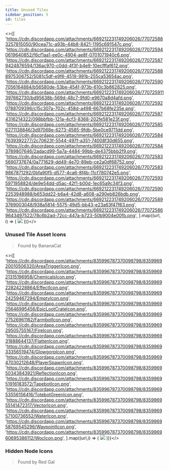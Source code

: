 ```yaml
---
title: Unused Tiles
sidebar_position: 5
id: tiles
---
```


<>{[
  'https://cdn.discordapp.com/attachments/669212231749206026/770725883257815050/90cea71c-a93b-44b8-8421-1195c691547c.png',
  'https://cdn.discordapp.com/attachments/669212231749206026/770725940619640852/f6cf1aa1-ee0c-4904-ae8f-0701071940c6.png',
  'https://cdn.discordapp.com/attachments/669212231749206026/770725879424876594/136ac970-c0dd-4f3f-b4e9-10ecfffaf612.png',
  'https://cdn.discordapp.com/attachments/669212231749206026/770725888975306752/5081c5df-e9f6-4519-991b-255ca53654ac.png',
  'https://cdn.discordapp.com/attachments/669212231749206026/770725907056164884/b56580de-53be-454f-973b-610c3b862825.png',
  'https://cdn.discordapp.com/attachments/669212231749206026/770725911397662730/bd95638b-569d-48c7-9fd0-e9670a8d4afd.png',
  'https://cdn.discordapp.com/attachments/669212231749206026/770725920788709396/c15c307a-702c-458d-a498-667b68fe235e.png',
  'https://cdn.discordapp.com/attachments/669212231749206026/770725874316214322/098bbfbb-121a-4cf3-8368-202fe581e23f.png',
  'https://cdn.discordapp.com/attachments/669212231749206026/770725856271138846/3d97068e-6273-4585-9fdb-5be0ce9711dd.png',
  'https://cdn.discordapp.com/attachments/669212231749206026/770725847639392277/2c70623f-5544-497f-a351-74008f30d655.png',
  'https://cdn.discordapp.com/attachments/669212231749206026/770725843789807646/2adacd99-5a7a-4484-99bb-de4375bbb2f9.png',
  'https://cdn.discordapp.com/attachments/669212231749206026/770725835690737674/0a771629-dd49-4e70-89eb-ce2a0df68752.png',
  'https://cdn.discordapp.com/attachments/669212231749206026/770725839867871292/0bfa90f5-d577-4ca6-8f4b-11cf780742e5.png',
  'https://cdn.discordapp.com/attachments/669212231749206026/770725935971958824/de9e54dd-d5ac-42f1-b00d-1ec65a9c34f3.png',
  'https://cdn.discordapp.com/attachments/669212231749206026/770725902253948988/b653dd22-b6a4-42d8-a608-a290eb826bdb.png',
  'https://cdn.discordapp.com/attachments/669212231749206026/770725893769003048/938a5814-5575-49d5-bb43-e23a63f47f63.png',
  'https://cdn.discordapp.com/attachments/669212231749206026/770725869643497522/78c6b2ad-72cc-447a-b723-50b9004e00fb.png',
].map((url, i) => (
  <img key={i} src={url} width={94} height={94} />
))}</>

### Unused Tile Asset Icons
> Found by BananaCat

<>{[
  'https://cdn.discordapp.com/attachments/835996787370098798/835996920010506320/AreaTriggerIcon.png',
  'https://cdn.discordapp.com/attachments/835996787370098798/835996921315196958/ChemicalsIcon.png',
  'https://cdn.discordapp.com/attachments/835996787370098798/835996922824228864/EffectIcon.png',
  'https://cdn.discordapp.com/attachments/835996787370098798/835996924259467294/EmptyIcon.png',
  'https://cdn.discordapp.com/attachments/835996787370098798/835996925646995456/EpicLootCrateIcon.png',
  'https://cdn.discordapp.com/attachments/835996787370098798/835996927526961162/FarmbotIcon.png',
  'https://cdn.discordapp.com/attachments/835996787370098798/835996929505755167/FireIcon.png',
  'https://cdn.discordapp.com/attachments/835996787370098798/835996931888644137/FlattenIcon.png',
  'https://cdn.discordapp.com/attachments/835996787370098798/835996933356519474/GlowgorpIcon.png',
  'https://cdn.discordapp.com/attachments/835996787370098798/835996947030212648/PlayerSpawnIcon.png',
  'https://cdn.discordapp.com/attachments/835996787370098798/835996950343843921/ReflectionIcon.png',
  'https://cdn.discordapp.com/attachments/835996787370098798/835996951916183572/TapebotIcon.png',
  'https://cdn.discordapp.com/attachments/835996787370098798/835996953556156416/TotebotGreenIcon.png',
  'https://cdn.discordapp.com/attachments/835996787370098798/835996955141472317/VectorIcon.png',
  'https://cdn.discordapp.com/attachments/835996787370098798/835996957100736552/WaterIcon.png',
  'https://cdn.discordapp.com/attachments/835996787370098798/835996958769545296/WaypointIcon.png',
  'https://cdn.discordapp.com/attachments/835996787370098798/835996960695386112/WocIcon.png',
].map((url,i) => (
  <img key={i} src={url} width={94} height={94} />
))}</>

### Hidden Node Icons
> Found by Red Gal